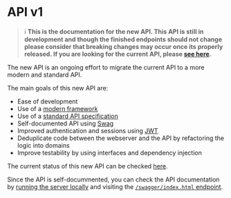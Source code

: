 # API v1

> ℹ️ **This is the documentation for the new API. This API is still in development and though the finished endpoints should not change please consider that breaking changes may occur once its properly released. If you are looking for the current API, please [see here](./API.md).**

The new API is an ongoing effort to migrate the current API to a more modern and standard API.

The main goals of this new API are:
- Ease of development
- Use of a [modern framework](https://gin-gonic.com)
- Use of a [standard API specification](https://swagger.io/specification/)
- Self-documented API using [Swag](https://github.com/swaggo/swag)
- Improved authentication and sessions using [JWT](https://jwt.io)
- Deduplicate code between the webserver and the API by refactoring the logic into domains
- Improve testability by using interfaces and dependency injection

The current status of this new API can be checked [here](https://github.com/go-shiori/shiori/issues/640).

Since the API is self-docummented, you can check the API documentation by [running the server locally](./Contribute.md#running-the-server-locally) and visiting the [`/swagger/index.html` endpoint](http://localhost:8080/swagger/index.html).
